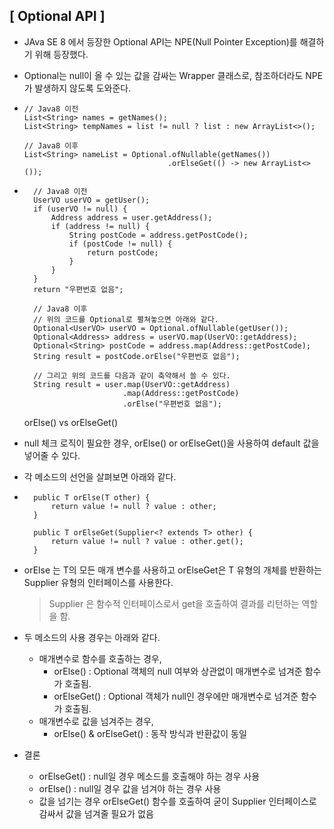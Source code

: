 ## [ Optional API ]

- JAva SE 8 에서 등장한 Optional API는 NPE(Null Pointer Exception)를 해결하기 위해 등장했다.
- Optional<T>는 null이 올 수 있는 값을 감싸는 Wrapper 클래스로, 참조하더라도 NPE가 발생하지 않도록 도와준다.
- ```
  // Java8 이전
  List<String> names = getNames();
  List<String> tempNames = list != null ? list : new ArrayList<>();

  // Java8 이후
  List<String> nameList = Optional.ofNullable(getNames())
                                  .orElseGet(() -> new ArrayList<>());
  ```

- ```
    // Java8 이전
    UserVO userVO = getUser();
    if (userVO != null) {
        Address address = user.getAddress();
        if (address != null) {
            String postCode = address.getPostCode();
            if (postCode != null) {
                return postCode;
            }
        }
    }
    return "우편번호 없음";

    // Java8 이후
    // 위의 코드를 Optional로 펼쳐놓으면 아래와 같다.
    Optional<UserVO> userVO = Optional.ofNullable(getUser());
    Optional<Address> address = userVO.map(UserVO::getAddress);
    Optional<String> postCode = address.map(Address::getPostCode);
    String result = postCode.orElse("우편번호 없음");

    // 그리고 위의 코드를 다음과 같이 축약해서 쓸 수 있다.
    String result = user.map(UserVO::getAddress)
                        .map(Address::getPostCode)
                        .orElse("우편번호 없음");
  ```

  orElse() vs orElseGet()

- null 체크 로직이 필요한 경우, orElse() or orElseGet()을 사용하여 default 값을 넣어줄 수 있다.
- 각 메소드의 선언을 살펴보면 아래와 같다.
- ```
    public T orElse(T other) {
        return value != null ? value : other;
    }

    public T orElseGet(Supplier<? extends T> other) {
        return value != null ? value : other.get();
    }
  ```

- orElse 는 T의 모든 매개 변수를 사용하고 orElseGet은 T 유형의 개체를 반환하는 Supplier 유형의 인터페이스를 사용한다.
  > Supplier 은 함수적 인터페이스로서 get을 호출하여 결과를 리턴하는 역할을 함.
- 두 메소드의 사용 경우는 아래와 같다.
  - 매개변수로 함수를 호출하는 경우,
    - orElse() : Optional 객체의 null 여부와 상관없이 매개변수로 넘겨준 함수가 호출됨.
    - orElseGet() : Optional 객체가 null인 경우에만 매개변수로 넘겨준 함수가 호출됨.
  - 매개변수로 값을 넘겨주는 경우,
    - orElse() & orElseGet() : 동작 방식과 반환값이 동일
- 결론
  - orElseGet() : null일 경우 메소드를 호출해야 하는 경우 사용
  - orElse() : null일 경우 값을 넘겨야 하는 경우 사용
  - 값을 넘기는 경우 orElseGet() 함수를 호출하여 굳이 Supplier 인터페이스로 감싸서 값을 넘겨줄 필요가 없음
